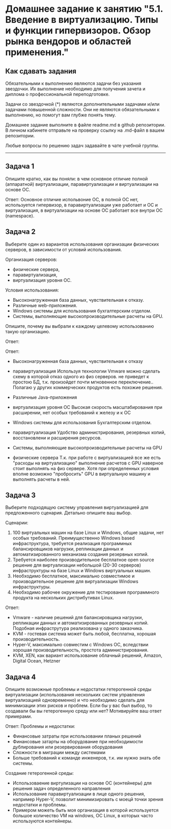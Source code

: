 
# Домашнее задание к занятию "5.1. Введение в виртуализацию. Типы и функции гипервизоров. Обзор рынка вендоров и областей применения."


## Как сдавать задания

Обязательными к выполнению являются задачи без указания звездочки. Их выполнение необходимо для получения зачета и диплома о профессиональной переподготовке.

Задачи со звездочкой (*) являются дополнительными задачами и/или задачами повышенной сложности. Они не являются обязательными к выполнению, но помогут вам глубже понять тему.

Домашнее задание выполните в файле readme.md в github репозитории. В личном кабинете отправьте на проверку ссылку на .md-файл в вашем репозитории.

Любые вопросы по решению задач задавайте в чате учебной группы.

---

## Задача 1

Опишите кратко, как вы поняли: в чем основное отличие полной (аппаратной) виртуализации, паравиртуализации и виртуализации на основе ОС.

Ответ: Основное отличие испольвоние ОС, в полной ОС нет, используется гипервизор, в паравиртуализации уже работает и ОС и виртуализация, в виртуализации на основе ОС работает все внутри ОС (namespace).

## Задача 2

Выберите один из вариантов использования организации физических серверов, в зависимости от условий использования.

Организация серверов:
- физические сервера,
- паравиртуализация,
- виртуализация уровня ОС.

Условия использования:
- Высоконагруженная база данных, чувствительная к отказу.
- Различные web-приложения.
- Windows системы для использования бухгалтерским отделом.
- Системы, выполняющие высокопроизводительные расчеты на GPU.

Опишите, почему вы выбрали к каждому целевому использованию такую организацию.

Ответ: 

Ответ:
- Высоконагруженная база данных, чувствительная к отказу
- паравиртуализация
Используя технологии Vmware можно сделать схему в которой отказ одного из физ серверов.
не приведет к простою БД, т.к. произойдет почти мгновенное переключение..
Полагаю у других коммерческих продуктов есть похожие решения.

- Различные Java-приложения
- виртуализация уровня ОС
Высокая скорость масштабирования при расширении, нет особых требований к железу и к ОС

- Windows системы для использования Бухгалтерским отделом.
- паравиртуализация
Удобство администрирования, резервных копий, восстановлени и расширения ресурсов.

- Системы, выполняющие высокопроизводительные расчеты на GPU
- физические сервера
Т.к. при работе с виртуализацией все же есть "расходы на виртуализацию" выполнение расчетов с GPU наверное стоит выполнять на физ сервере. Хотя при определенных условия вполне возможно "пробросить" GPU в виртуальную машину и выполнять расчеты в ней.


## Задача 3

Выберите подходящую систему управления виртуализацией для предложенного сценария. Детально опишите ваш выбор.

Сценарии:

1. 100 виртуальных машин на базе Linux и Windows, общие задачи, нет особых требований. Преимущественно Windows based инфраструктура, требуется реализация программных балансировщиков нагрузки, репликации данных и автоматизированного механизма создания резервных копий.
2. Требуется наиболее производительное бесплатное open source решение для виртуализации небольшой (20-30 серверов) инфраструктуры на базе Linux и Windows виртуальных машин.
3. Необходимо бесплатное, максимально совместимое и производительное решение для виртуализации Windows инфраструктуры.
4. Необходимо рабочее окружение для тестирования программного продукта на нескольких дистрибутивах Linux.

Ответ:
- Vmware - наличие решений для балансировщика нагрузки, репликации данных и автоматизированных резеврных копий. Подобная инфраструтура реализована у одного заказчика.
- KVM - гостевая система может быть любой, бесплатна, хорошая производительность.
- Hyper-V, максимально совместим с Windows ОС, вследствии хорошая производительность, простота администрирования.
- KVM, XEN, как вариант использование облачный решений, Amazon, Digital Ocean, Hetzner


## Задача 4

Опишите возможные проблемы и недостатки гетерогенной среды виртуализации (использования нескольких систем управления виртуализацией одновременно) и что необходимо сделать для минимизации этих рисков и проблем. Если бы у вас был выбор, то создавали бы вы гетерогенную среду или нет? Мотивируйте ваш ответ примерами.

Ответ:
Проблемы и недостатки:
- Финансовые затраты при использовании планых решений
- Финансовые затарты на оборудование при необходимости дублирования или резервирования оборудования
- Сложности в миграции между системами
- Больше требований к команде инженеров, т.к. им нужно знать обе системы.

Создание гетерогенной среды:
- Использоваение виртулизации на основе ОС (контейнеры) для решения задач определенного направления
- Использование паравиртуализации в лице одного решения, например Hyper-V, позволит минимизировать с моецй точки зрения недостатки и проблемы.
- Примером можеть быть моя организация в которой используется большое количество VM на windows, ОС Linux, в которых часто используются контейнеры.
